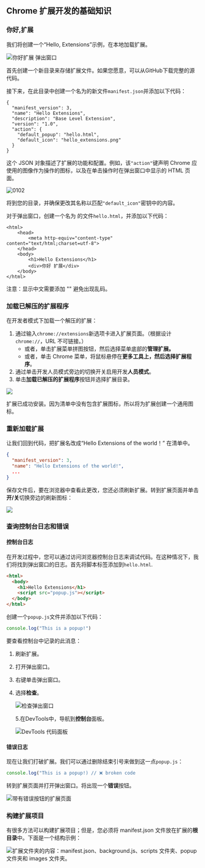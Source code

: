 ##  Chrome 扩展开发的基础知识

### 你好,扩展

我们将创建一个“Hello, Extensions”示例，在本地加载扩展。

![你好扩展 弹出窗口](./images/0101.png)

首先创建一个新目录来存储扩展文件。如果您愿意，可以从GitHub下载完整的源代码。

接下来，在此目录中创建一个名为的新文件`manifest.json`并添加以下代码：

```
{
  "manifest_version": 3,
  "name": "Hello Extensions",
  "description": "Base Level Extension",
  "version": "1.0",
  "action": {
    "default_popup": "hello.html",
    "default_icon": "hello_extensions.png"
  }
}
```

这个 JSON 对象描述了扩展的功能和配置。例如，该`"action"`键声明 Chrome 应使用的图像作为操作的图标，以及在单击操作时在弹出窗口中显示的 HTML 页面。

![0102](./images/0102.png)

将到您的目录，并确保更改其名称以匹配`"default_icon"`密钥中的内容。

对于弹出窗口，创建一个名为 的文件`hello.html`，并添加以下代码：

```
<html>
    <head>
        <meta http-equiv="content-type" content="text/html;charset=utf-8">
    </head>
    <body>
        <h1>Hello Extensions</h1>
        <div>你好 扩展</div>
    </body>
</html>
```

注意：显示中文需要添加 "<meta http-equiv="content-type" content="text/html;charset=utf-8">" 避免出现乱码。

### 加载已解压的扩展程序

在开发者模式下加载一个解压的扩展：

1. 通过输入`chrome://extensions`新选项卡进入扩展页面。（根据设计`chrome://`，URL 不可链接。）
   - 或者，单击扩展菜单拼图按钮，然后选择菜单底部的**管理扩展。**
   - 或者，单击 Chrome 菜单，将鼠标悬停在**更多工具上，**然后选择**扩展程序**。
2. 通过单击开发人员模式旁边的切换开关启用开发**人员模式**。
3. 单击**加载已解压的扩展程序**按钮并选择扩展目录。

![](./images/0103.png)

扩展已成功安装。因为清单中没有包含扩展图标，所以将为扩展创建一个通用图标。

### 重新加载扩展

让我们回到代码，把扩展名改成“Hello Extensions of the world！” 在清单中。

```json
{
  "manifest_version": 3,
  "name": "Hello Extensions of the world!",
  ...
}
```

保存文件后，要在浏览器中查看此更改，您还必须刷新扩展。转到扩展页面并单击**开/关**切换旁边的刷新图标：

![](./images/0104.png)

### 查询控制台日志和错误

#### 控制台日志

在开发过程中，您可以通过访问浏览器控制台日志来调试代码。在这种情况下，我们将找到弹出窗口的日志。首先将脚本标签添加到`hello.html`.

```html
<html>
  <body>
    <h1>Hello Extensions</h1>
    <script src="popup.js"></script>
  </body>
</html>
```

创建一个`popup.js`文件并添加以下代码：

```js
console.log("This is a popup!")
```

要查看控制台中记录的此消息：

1. 刷新扩展。

2. 打开弹出窗口。

3. 右键单击弹出窗口。

4. 选择**检查**。

   ![检查弹出窗口](./images/0105.png)

   5.在DevTools中，导航到**控制台**面板。

   ![DevTools 代码面板](./images/0106.png)

#### 错误日志

现在让我们打破扩展。我们可以通过删除结束引号来做到这一点`popup.js`：

```js
console.log("This is a popup!) // ❌ broken code
```

转到扩展页面并打开弹出窗口。将出现一个**错误**按钮。

![带有错误按钮的扩展页面](./images/0107.png)

### 构建扩展项目

有很多方法可以构建扩展项目；但是，您必须将 manifest.json 文件放在扩展的**根目录**中。下面是一个结构示例：

![扩展文件夹的内容：manifest.json、background.js、scripts 文件夹、popup 文件夹和 images 文件夹。](.\images\0108.png)